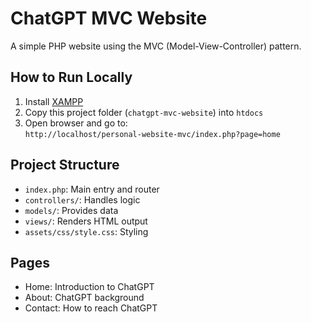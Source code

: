 #  ChatGPT MVC Website

A simple PHP website using the MVC (Model-View-Controller) pattern.

##  How to Run Locally

1. Install [XAMPP](https://www.apachefriends.org/)
2. Copy this project folder (`chatgpt-mvc-website`) into `htdocs`
3. Open browser and go to:  
   `http://localhost/personal-website-mvc/index.php?page=home`

##  Project Structure

- `index.php`: Main entry and router
- `controllers/`: Handles logic
- `models/`: Provides data
- `views/`: Renders HTML output
- `assets/css/style.css`: Styling

##  Pages

- Home: Introduction to ChatGPT
- About: ChatGPT background
- Contact: How to reach ChatGPT